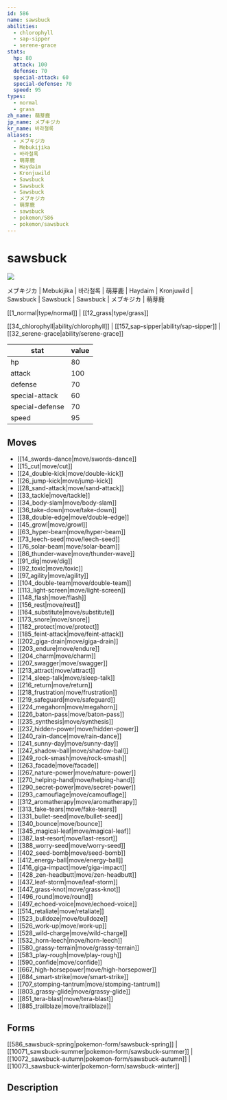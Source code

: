 ```yaml
---
id: 586
name: sawsbuck
abilities:
  - chlorophyll
  - sap-sipper
  - serene-grace
stats:
  hp: 80
  attack: 100
  defense: 70
  special-attack: 60
  special-defense: 70
  speed: 95
types:
  - normal
  - grass
zh_name: 萌芽鹿
jp_name: メブキジカ
kr_name: 바라철록
aliases:
  - メブキジカ
  - Mebukijika
  - 바라철록
  - 萌芽鹿
  - Haydaim
  - Kronjuwild
  - Sawsbuck
  - Sawsbuck
  - Sawsbuck
  - メブキジカ
  - 萌芽鹿
  - sawsbuck
  - pokemon/586
  - pokemon/sawsbuck
---
```

# sawsbuck

![](https://raw.githubusercontent.com/PokeAPI/sprites/master/sprites/pokemon/586.png)

メブキジカ | Mebukijika | 바라철록 | 萌芽鹿 | Haydaim | Kronjuwild | Sawsbuck | Sawsbuck | Sawsbuck | メブキジカ | 萌芽鹿

[[1_normal|type/normal]] | [[12_grass|type/grass]]

[[34_chlorophyll|ability/chlorophyll]] | [[157_sap-sipper|ability/sap-sipper]] | [[32_serene-grace|ability/serene-grace]]

|stat|value|
|---|---|
|hp|80|
|attack|100|
|defense|70|
|special-attack|60|
|special-defense|70|
|speed|95|


## Moves

- [[14_swords-dance|move/swords-dance]]
- [[15_cut|move/cut]]
- [[24_double-kick|move/double-kick]]
- [[26_jump-kick|move/jump-kick]]
- [[28_sand-attack|move/sand-attack]]
- [[33_tackle|move/tackle]]
- [[34_body-slam|move/body-slam]]
- [[36_take-down|move/take-down]]
- [[38_double-edge|move/double-edge]]
- [[45_growl|move/growl]]
- [[63_hyper-beam|move/hyper-beam]]
- [[73_leech-seed|move/leech-seed]]
- [[76_solar-beam|move/solar-beam]]
- [[86_thunder-wave|move/thunder-wave]]
- [[91_dig|move/dig]]
- [[92_toxic|move/toxic]]
- [[97_agility|move/agility]]
- [[104_double-team|move/double-team]]
- [[113_light-screen|move/light-screen]]
- [[148_flash|move/flash]]
- [[156_rest|move/rest]]
- [[164_substitute|move/substitute]]
- [[173_snore|move/snore]]
- [[182_protect|move/protect]]
- [[185_feint-attack|move/feint-attack]]
- [[202_giga-drain|move/giga-drain]]
- [[203_endure|move/endure]]
- [[204_charm|move/charm]]
- [[207_swagger|move/swagger]]
- [[213_attract|move/attract]]
- [[214_sleep-talk|move/sleep-talk]]
- [[216_return|move/return]]
- [[218_frustration|move/frustration]]
- [[219_safeguard|move/safeguard]]
- [[224_megahorn|move/megahorn]]
- [[226_baton-pass|move/baton-pass]]
- [[235_synthesis|move/synthesis]]
- [[237_hidden-power|move/hidden-power]]
- [[240_rain-dance|move/rain-dance]]
- [[241_sunny-day|move/sunny-day]]
- [[247_shadow-ball|move/shadow-ball]]
- [[249_rock-smash|move/rock-smash]]
- [[263_facade|move/facade]]
- [[267_nature-power|move/nature-power]]
- [[270_helping-hand|move/helping-hand]]
- [[290_secret-power|move/secret-power]]
- [[293_camouflage|move/camouflage]]
- [[312_aromatherapy|move/aromatherapy]]
- [[313_fake-tears|move/fake-tears]]
- [[331_bullet-seed|move/bullet-seed]]
- [[340_bounce|move/bounce]]
- [[345_magical-leaf|move/magical-leaf]]
- [[387_last-resort|move/last-resort]]
- [[388_worry-seed|move/worry-seed]]
- [[402_seed-bomb|move/seed-bomb]]
- [[412_energy-ball|move/energy-ball]]
- [[416_giga-impact|move/giga-impact]]
- [[428_zen-headbutt|move/zen-headbutt]]
- [[437_leaf-storm|move/leaf-storm]]
- [[447_grass-knot|move/grass-knot]]
- [[496_round|move/round]]
- [[497_echoed-voice|move/echoed-voice]]
- [[514_retaliate|move/retaliate]]
- [[523_bulldoze|move/bulldoze]]
- [[526_work-up|move/work-up]]
- [[528_wild-charge|move/wild-charge]]
- [[532_horn-leech|move/horn-leech]]
- [[580_grassy-terrain|move/grassy-terrain]]
- [[583_play-rough|move/play-rough]]
- [[590_confide|move/confide]]
- [[667_high-horsepower|move/high-horsepower]]
- [[684_smart-strike|move/smart-strike]]
- [[707_stomping-tantrum|move/stomping-tantrum]]
- [[803_grassy-glide|move/grassy-glide]]
- [[851_tera-blast|move/tera-blast]]
- [[885_trailblaze|move/trailblaze]]

## Forms



[[586_sawsbuck-spring|pokemon-form/sawsbuck-spring]] | [[10071_sawsbuck-summer|pokemon-form/sawsbuck-summer]] | [[10072_sawsbuck-autumn|pokemon-form/sawsbuck-autumn]] | [[10073_sawsbuck-winter|pokemon-form/sawsbuck-winter]]

## Description



